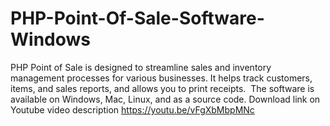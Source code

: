 # PHP-Point-Of-Sale-Software-Windows
PHP Point of Sale is designed to streamline sales and inventory management processes for various businesses. It helps track customers, items, and sales reports, and allows you to print receipts. ‎ ‎The software is available on Windows, Mac, Linux, and as a source code.
Download link on Youtube video description https://youtu.be/vFgXbMbpMNc 
